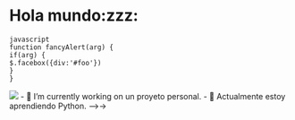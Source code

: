 
<h1>Hola mundo:zzz:</h1>

    javascript
    function fancyAlert(arg) {
    if(arg) {
    $.facebox({div:'#foo'})
    }
    }
<img src="https://octodex.github.com/images/yaktocat.png">
- 🔭 I’m currently working on  un proyeto personal.
- 🌱 Actualmente estoy aprendiendo Python.
-->->


<!--
**Cesar-Ignacio/Cesar-Ignacio** is a ✨ _special_ ✨ repository because its `README.md` (this file) appears on your GitHub profile.

Here are some ideas to get you started:

- 🔭 I’m currently working on ...
- 🌱 I’m currently learning Javascript
- 👯 I’m looking to collaborate on ...
- 🤔 I’m looking for help with ...
- 💬 Ask me about ...
- 📫 How to reach me: ...dd
- 😄 Pronouns: ...
- ⚡ Fun fact: 
